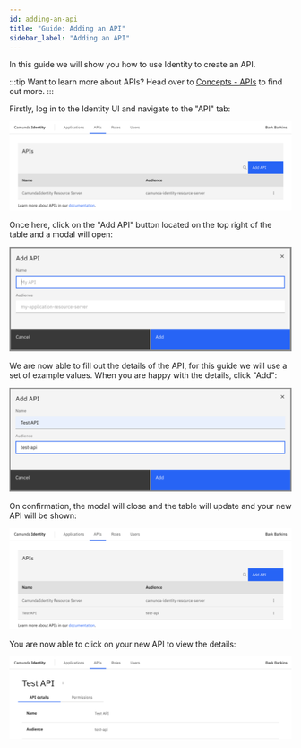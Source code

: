 ```yaml
---
id: adding-an-api
title: "Guide: Adding an API"
sidebar_label: "Adding an API"
---
```


In this guide we will show you how to use Identity to create an API.

:::tip Want to learn more about APIs?
Head over to [Concepts - APIs](/self-managed/concepts/access-control/apis.md) to find out more.
:::

Firstly, log in to the Identity UI and navigate to the "API" tab:

![add-api-tab](img/add-api-tab.png)

Once here, click on the "Add API" button located on the top right of the table and a modal will open:

![add-api-modal-1](img/add-api-modal-1.png)

We are now able to fill out the details of the API, for this guide we will use a set of example values.
When you are happy with the details, click "Add":

![add-api-modal-2](img/add-api-modal-2.png)

On confirmation, the modal will close and the table will update and your new API will be shown:

![add-api-refreshed-table](img/add-api-refreshed-table.png)

You are now able to click on your new API to view the details:

![add-api-details](img/add-api-details.png)
